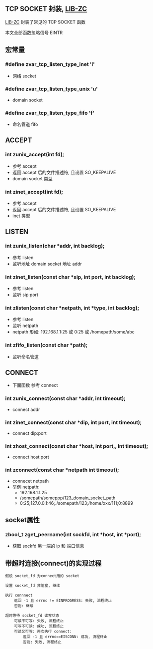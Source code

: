 <A name="readme_md" id="readme_md"></A>

## TCP SOCKET 封装, [LIB-ZC](https://gitee.com/linuxmail/lib-zc#readme_md)


[LIB-ZC](https://gitee.com/linuxmail/lib-zc#readme_md) 封装了常见的 TCP SOCKET 函数

本文全部函数忽略信号 EINTR

## 宏常量

### #define zvar_tcp_listen_type_inet  'i'

* 网络 socket

### #define zvar_tcp_listen_type_unix  'u'
* domain socket

### #define zvar_tcp_listen_type_fifo  'f'

* 命名管道 fifo

## ACCEPT

### int zunix_accept(int fd);

* 参考 accept
* 返回 accept 后的文件描述符, 且设置 SO_KEEPALIVE 
* domain socket 类型

### int zinet_accept(int fd);

* 参考 accept
* 返回 accept 后的文件描述符, 且设置 SO_KEEPALIVE 
* inet 类型

## LISTEN

### int zunix_listen(char *addr, int backlog);

* 参考 listen
* 监听地址 domain socket 地址 addr

### int zinet_listen(const char *sip, int port, int backlog);

* 参考 listen
* 监听 sip:port

### int zlisten(const char *netpath, int *type, int backlog);

* 参考 listen
* 监听 netpath
* netpath 形如: 192.168.1.1:25 或 0:25 或 /homepath/some/abc

### int zfifo_listen(const char *path);

* 监听命名管道 

## CONNECT

* 下面函数 参考 connect

### int zunix_connect(const char *addr, int timeout);

* connect addr

### int zinet_connect(const char *dip, int port, int timeout);

* connect dip:port

### int zhost_connect(const char *host, int port,, int timeout);

* connect host:port

### int zconnect(const char *netpath int timeout);

* connecet netpath
* 举例 netpath:
    * 192.168.1.1:25
    * /somepath/someppp/123_domain_socket_path
    * 0:25;127.0.0.1:46;./somepath/123;/home/xxx/111;0:8899

## socket属性

### zbool_t zget_peername(int sockfd, int *host, int *port);

* 获取 sockfd 另一端的 ip 和 端口信息

## 带超时连接(connect)的实现过程

```
假设 socket_fd 为connect用的 socket

设置 socket_fd 非阻塞, 继续

执行 connnect
    返回 -1 且 errno != EINPROGRESS: 失败, 流程终止
    否则: 继续

超时等待 socket_fd 读写状态
    可读不可写: 失败, 流程终止
    可写不可读: 成功, 流程终止
    可读又可写: 再次执行 connect:
        返回 -1 且 errno==EISCONN: 成功, 流程终止
        否则: 失败, 流程终止
```

